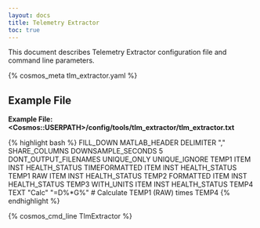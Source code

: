 ```yaml
---
layout: docs
title: Telemetry Extractor
toc: true
---
```


This document describes Telemetry Extractor configuration file and command line parameters.

{% cosmos_meta tlm_extractor.yaml %}

## Example File

**Example File: \<Cosmos::USERPATH\>/config/tools/tlm_extractor/tlm_extractor.txt**

{% highlight bash %}
FILL_DOWN
MATLAB_HEADER
DELIMITER ","
SHARE_COLUMNS
DOWNSAMPLE_SECONDS 5
DONT_OUTPUT_FILENAMES
UNIQUE_ONLY
UNIQUE_IGNORE TEMP1
ITEM INST HEALTH_STATUS TIMEFORMATTED
ITEM INST HEALTH_STATUS TEMP1 RAW
ITEM INST HEALTH_STATUS TEMP2 FORMATTED
ITEM INST HEALTH_STATUS TEMP3 WITH_UNITS
ITEM INST HEALTH_STATUS TEMP4
TEXT "Calc" "=D%\*G%" # Calculate TEMP1 (RAW) times TEMP4
{% endhighlight %}

{% cosmos_cmd_line TlmExtractor %}

